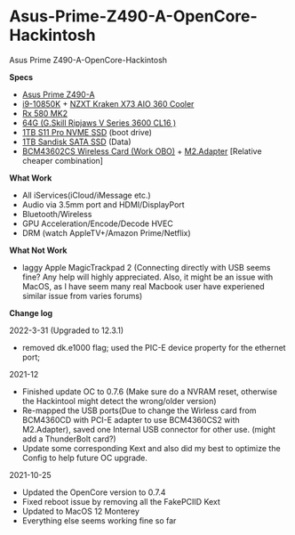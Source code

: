 # Asus-Prime-Z490-A-OpenCore-Hackintosh
Asus Prime Z490-A-OpenCore-Hackintosh

**Specs** 
* [Asus Prime Z490-A](https://amzn.to/3GvvPKj)
* [i9-10850K](https://amzn.to/3FyxQns) + [NZXT Kraken X73 AIO 360 Cooler ](https://amzn.to/3GuFP6k)
* [Rx 580 MK2](https://amzn.to/3rnUyK7) 
* [64G (G.Skill Ripjaws V Series 3600 CL16 )](https://amzn.to/33vPlaN)
* [1TB S11 Pro NVME SSD](https://amzn.to/3I3TiT6) (boot drive)
* [1TB Sandisk SATA SSD](https://amzn.to/3rDMF3t) (Data)
* [BCM43602CS Wireless Card (Work OBO)](https://amzn.to/3nswFjw) + [M2.Adapter](https://amzn.to/3fqQHX3) [Relative cheaper combination]

**What Work** 
* All iServices(iCloud/iMessage etc.) 
* Audio via 3.5mm port and HDMI/DisplayPort 
* Bluetooth/Wireless
* GPU Acceleration/Encode/Decode HVEC 
* DRM (watch AppleTV+/Amazon Prime/Netflix) 

**What Not Work** 
* laggy Apple MagicTrackpad 2 (Connecting directly with USB seems fine? Any help will highly appreciated. Also, it might be an issue with MacOS, as I have seem many real Macbook user have experiened similar issue from varies forums)

**Change log** 

2022-3-31 (Upgraded to 12.3.1)
* removed dk.e1000 flag; used the PIC-E device property for the ethernet port;

2021-12
* Finished update OC to 0.7.6 (Make sure do a NVRAM reset, otherwise the Hackintool might detect the wrong/older version)
* Re-mapped the USB ports(Due to change the Wirless card from BCM4360CD with PCI-E adapter to use BCM4360CS2 with M2.Adapter), saved one Internal USB connector for other use. (might add a ThunderBolt card?) 
* Update some corresponding Kext and also did my best to optimize the Config to help future OC upgrade. 

2021-10-25
* Updated the OpenCore version to 0.7.4
* Fixed reboot issue by removing all the FakePCIID Kext
* Updated to MacOS 12 Monterey 
* Everything else seems working fine so far

